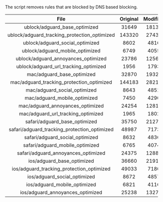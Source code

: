 The script removes rules that are blocked by DNS based blocking.


| File | Original | Modified |
|:----:|:-----:|:-----:|
| ublock/adguard_base_optimized | 31649 | 18134 |
| ublock/adguard_tracking_protection_optimized | 143320 | 27434 |
| ublock/adguard_social_optimized | 8602 | 4816 |
| ublock/adguard_mobile_optimized | 6749 | 4055 |
| ublock/adguard_annoyances_optimized | 23786 | 12569 |
| ublock/adguard_url_tracking_optimized | 1956 | 1793 |
| mac/adguard_base_optimized | 32870 | 19321 |
| mac/adguard_tracking_protection_optimized | 144183 | 28217 |
| mac/adguard_social_optimized | 8643 | 4851 |
| mac/adguard_mobile_optimized | 7450 | 4290 |
| mac/adguard_annoyances_optimized | 24254 | 12813 |
| mac/adguard_url_tracking_optimized | 1965 | 1802 |
| safari/adguard_base_optimized | 35750 | 21270 |
| safari/adguard_tracking_protection_optimized | 48987 | 7173 |
| safari/adguard_social_optimized | 8632 | 4836 |
| safari/adguard_mobile_optimized | 6765 | 4074 |
| safari/adguard_annoyances_optimized | 24375 | 12884 |
| ios/adguard_base_optimized | 36660 | 21911 |
| ios/adguard_tracking_protection_optimized | 49033 | 7180 |
| ios/adguard_social_optimized | 8672 | 4857 |
| ios/adguard_mobile_optimized | 6821 | 4116 |
| ios/adguard_annoyances_optimized | 25238 | 13278 |